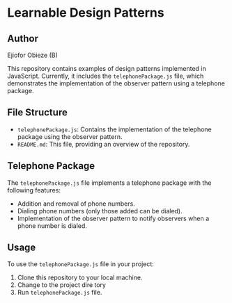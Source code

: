 # Learnable Design Patterns

## Author
Ejiofor Obieze (B)


This repository contains examples of design patterns implemented in JavaScript. Currently, it includes the `telephonePackage.js` file, which demonstrates the implementation of the observer pattern using a telephone package.

## File Structure

- `telephonePackage.js`: Contains the implementation of the telephone package using the observer pattern.
- `README.md`: This file, providing an overview of the repository.

## Telephone Package

The `telephonePackage.js` file implements a telephone package with the following features:

- Addition and removal of phone numbers.
- Dialing phone numbers (only those added can be dialed).
- Implementation of the observer pattern to notify observers when a phone number is dialed.

## Usage

To use the `telephonePackage.js` file in your project:

1. Clone this repository to your local machine.
2. Change to the project dire tory
3. Run  `telephonePackage.js` file.
